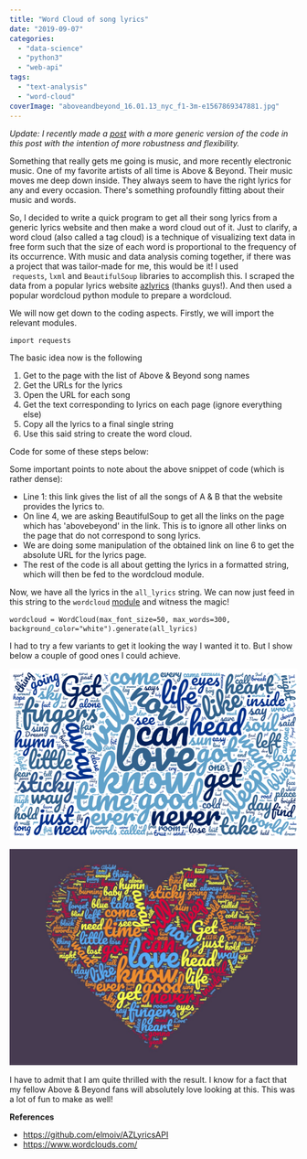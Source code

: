 ```yaml
---
title: "Word Cloud of song lyrics"
date: "2019-09-07"
categories: 
  - "data-science"
  - "python3"
  - "web-api"
tags: 
  - "text-analysis"
  - "word-cloud"
coverImage: "aboveandbeyond_16.01.13_nyc_f1-3m-e1567869347881.jpg"
---
```


_Update: I recently made a [post](https://ajey091.github.io/python3/web-api/2020/06/01/word-cloud-of-song-lyrics-revisited.html) with a more generic version of the code in this post with the intention of more robustness and flexibility._ 

Something that really gets me going is music, and more recently electronic music. One of my favorite artists of all time is Above & Beyond. Their music moves me deep down inside. They always seem to have the right lyrics for any and every occasion. There's something profoundly fitting about their music and words.

So, I decided to write a quick program to get all their song lyrics from a generic lyrics website and then make a word cloud out of it. Just to clarify, a word cloud (also called a tag cloud) is a technique of visualizing text data in free form such that the size of each word is proportional to the frequency of its occurrence. With music and data analysis coming together, if there was a project that was tailor-made for me, this would be it! I used   `requests`, `lxml` and `BeautifulSoup` libraries to accomplish this. I scraped the data from a popular lyrics website [azlyrics](http://www.azlyrics.com) (thanks guys!). And then used a popular wordcloud python module to prepare a wordcloud.

We will now get down to the coding aspects. Firstly, we will import the relevant modules.

```
import requests
```

The basic idea now is the following

1. Get to the page with the list of Above & Beyond song names
2. Get the URLs for the lyrics
3. Open the URL for each song
4. Get the text corresponding to lyrics on each page (ignore everything else)
5. Copy all the lyrics to a final single string
6. Use this said string to create the word cloud.

Code for some of these steps below:

<script src="https://gist.github.com/ajey091/d164c50b864a300799c6b82b44107e45.js"></script>

Some important points to note about the above snippet of code (which is rather dense):

- Line 1: this link gives the list of all the songs of A & B that the website provides the lyrics to.
- On line 4, we are asking BeautifulSoup to get all the links on the page which has 'abovebeyond' in the link. This is to ignore all other links on the page that do not correspond to song lyrics.
- We are doing some manipulation of the obtained link on line 6 to get the absolute URL for the lyrics page.
- The rest of the code is all about getting the lyrics in a formatted string, which will then be fed to the wordcloud module.

Now, we have all the lyrics in the `all_lyrics` string. We can now just feed in this string to the `wordcloud` [module](https://github.com/amueller/word_cloud) and witness the magic!

```
wordcloud = WordCloud(max_font_size=50, max_words=300, background_color="white").generate(all_lyrics)
```

I had to try a few variants to get it looking the way I wanted it to. But I show below a couple of good ones I could achieve.

![ABwordcloud2](/assets/images/abwordcloud2-e1567873332668.png)

![ABwordcloud](/assets/images/abwordcloud.jpg)

I have to admit that I am quite thrilled with the result. I know for a fact that my fellow Above & Beyond fans will absolutely love looking at this. This was a lot of fun to make as well!

**References**

- https://github.com/elmoiv/AZLyricsAPI
- https://www.wordclouds.com/
